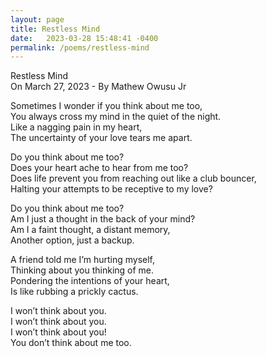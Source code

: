 ```yaml
---
layout: page
title: Restless Mind
date:   2023-03-28 15:48:41 -0400
permalink: /poems/restless-mind
---
```

Restless Mind  
On March 27, 2023 - By Mathew Owusu Jr  

Sometimes I wonder if you think about me too,  
You always cross my mind in the quiet of the night.  
Like a nagging pain in my heart,  
The uncertainty of your love tears me apart.  

Do you think about me too?  
Does your heart ache to hear from me too?  
Does life prevent you from reaching out like a club bouncer,  
Halting your attempts to be receptive to my love?  

Do you think about me too?  
Am I just a thought in the back of your mind?  
Am I a faint thought, a distant memory,  
Another option, just a backup.  

A friend told me I’m hurting myself,  
Thinking about you thinking of me.  
Pondering the intentions of your heart,  
Is like rubbing a prickly cactus.  

I won’t think about you.  
I won’t think about you.  
I won’t think about you!  
You don’t think about me too.  

